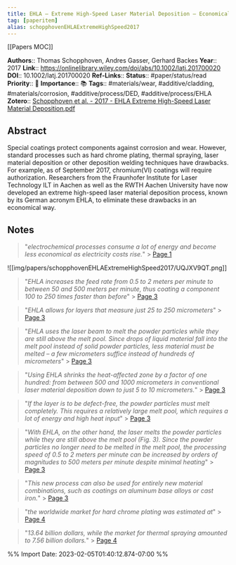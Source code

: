 ```yaml
---
title: EHLA – Extreme High-Speed Laser Material Deposition – Economical and effective protection against corrosion and wear
tag: [paperitem]
alias: schopphovenEHLAExtremeHighSpeed2017
---
```


[[Papers MOC]]

**Authors**:: Thomas Schopphoven, Andres Gasser, Gerhard Backes
**Year**:: 2017
**Link**:: https://onlinelibrary.wiley.com/doi/abs/10.1002/latj.201700020
**DOI**:: 10.1002/latj.201700020
**Ref-Links**:: 
**Status**::  #paper/status/read
**Priority**:: 🔵
**Importance**:: 📚
**Tags**:: #materials/wear, #additive/cladding, #materials/corrosion, #additive/process/DED, #additive/process/EHLA
**Zotero**:: [Schopphoven et al. - 2017 - EHLA Extreme High-Speed Laser Material Deposition.pdf](zotero://select/library/items/XX4J8NAF)


## Abstract

Special coatings protect components against corrosion and wear. However, standard processes such as hard chrome plating, thermal spraying, laser material deposition or other deposition welding techniques have drawbacks. For example, as of September 2017, chromium(VI) coatings will require authorization. Researchers from the Fraunhofer Institute for Laser Technology ILT in Aachen as well as the RWTH Aachen University have now developed an extreme high-speed laser material deposition process, known by its German acronym EHLA, to eliminate these drawbacks in an economical way.
## Notes  

> "_electrochemical processes consume a lot of energy and become less economical as electricity costs rise._"
		> [Page 1](zotero://open-pdf/library/items/XX4J8NAF?page=1&annotation=NHYAJ7BC)

	
![[img/papers/schopphovenEHLAExtremeHighSpeed2017/UQJXV9QT.png]]

	
> "_EHLA increases the feed rate from 0.5 to 2 meters per minute to between 50 and 500 meters per minute, thus coating a component 100 to 250 times faster than before_"
		> [Page 3](zotero://open-pdf/library/items/XX4J8NAF?page=3&annotation=AGU4JA2T)

	
> "_EHLA allows for layers that measure just 25 to 250 micrometers_"
		> [Page 3](zotero://open-pdf/library/items/XX4J8NAF?page=3&annotation=AAV6Z4YG)

	
> "_EHLA uses the laser beam to melt the powder particles while they are still above the melt pool. Since drops of liquid material fall into the melt pool instead of solid powder particles, less material must be melted – a few micrometers suffice instead of hundreds of micrometers_"
		> [Page 3](zotero://open-pdf/library/items/XX4J8NAF?page=3&annotation=PKQILPWQ)

	
> "_Using EHLA shrinks the heat-affected zone by a factor of one hundred: from between 500 and 1000 micrometers in conventional laser material deposition down to just 5 to 10 micrometers._"
		> [Page 3](zotero://open-pdf/library/items/XX4J8NAF?page=3&annotation=5U6TQCCJ)

	
> "_If the layer is to be defect-free, the powder particles must melt completely. This requires a relatively large melt pool, which requires a lot of energy and high heat input_"
		> [Page 3](zotero://open-pdf/library/items/XX4J8NAF?page=3&annotation=USLRGBLK)

	
> "_With EHLA, on the other hand, the laser melts the powder particles while they are still above the melt pool (Fig. 3). Since the powder particles no longer need to be melted in the melt pool, the processing speed of 0.5 to 2 meters per minute can be increased by orders of magnitudes to 500 meters per minute despite minimal heating_"
		> [Page 3](zotero://open-pdf/library/items/XX4J8NAF?page=3&annotation=DJYGXJJI)

	
> "_This new process can also be used for entirely new material combinations, such as coatings on aluminum base alloys or cast iron._"
		> [Page 3](zotero://open-pdf/library/items/XX4J8NAF?page=3&annotation=BQWEFDR2)

	
> "_the worldwide market for hard chrome plating was estimated at_"
		> [Page 4](zotero://open-pdf/library/items/XX4J8NAF?page=4&annotation=LSVLCMUP)

	
> "_13.64 billion dollars, while the market for thermal spraying amounted to 7.56 billion dollars._"
		> [Page 4](zotero://open-pdf/library/items/XX4J8NAF?page=4&annotation=LDLGVKCF)

	


%% Import Date: 2023-02-05T01:40:12.874-07:00 %%
